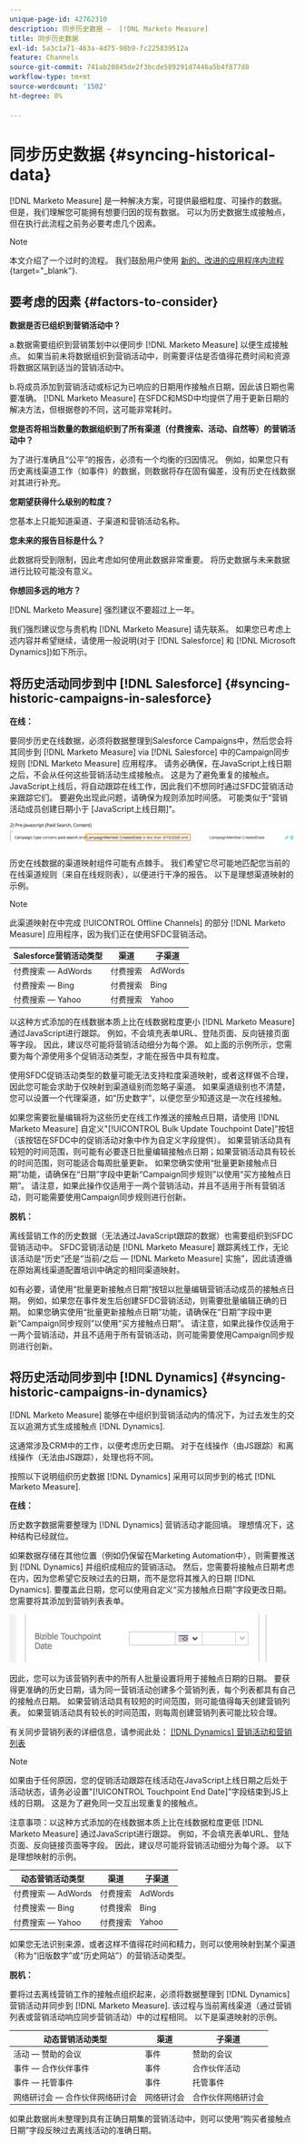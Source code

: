 ```yaml
---
unique-page-id: 42762310
description: 同步历史数据 —  [!DNL Marketo Measure]
title: 同步历史数据
exl-id: 5a3c1a71-463a-4d75-98b9-fc225839512a
feature: Channels
source-git-commit: 741ab20845de2f3bcde589291d7446a5b4f877d8
workflow-type: tm+mt
source-wordcount: '1502'
ht-degree: 0%

---
```


# 同步历史数据 {#syncing-historical-data}

[!DNL Marketo Measure] 是一种解决方案，可提供最细粒度、可操作的数据。 但是，我们理解您可能拥有想要归因的现有数据。 可以为历史数据生成接触点，但在执行此流程之前务必要考虑几个因素。

>[!NOTE]
>
>本文介绍了一个过时的流程。 我们鼓励用户使用 [新的、改进的应用程序内流程](/help/channel-tracking-and-setup/offline-channels/custom-campaign-sync.md){target="_blank"}.

## 要考虑的因素 {#factors-to-consider}

**数据是否已组织到营销活动中？**

a.数据需要组织到营销策划中以便同步 [!DNL Marketo Measure] 以便生成接触点。 如果当前未将数据组织到营销活动中，则需要评估是否值得花费时间和资源将数据区隔到适当的营销活动中。

b.将成员添加到营销活动或标记为已响应的日期用作接触点日期，因此该日期也需要准确。 [!DNL Marketo Measure] 在SFDC和MSD中均提供了用于更新日期的解决方法，但根据卷的不同，这可能非常耗时。

**您是否将相当数量的数据组织到了所有渠道（付费搜索、活动、自然等）的营销活动中？**

为了进行准确且“公平”的报告，必须有一个均衡的归因情况。 例如，如果您只有历史离线渠道工作（如事件）的数据，则数据将存在固有偏差，没有历史在线数据对其进行补充。

**您期望获得什么级别的粒度？**

您基本上只能知道渠道、子渠道和营销活动名称。

**您未来的报告目标是什么？**

此数据将受到限制，因此考虑如何使用此数据非常重要。 将历史数据与未来数据进行比较可能没有意义。

**你想回多远的地方？**

[!DNL Marketo Measure] 强烈建议不要超过上一年。

我们强烈建议您与贵机构 [!DNL Marketo Measure] 请先联系。 如果您已考虑上述内容并希望继续，请使用一般说明(对于 [!DNL Salesforce] 和 [!DNL Microsoft Dynamics])如下所示。

## 将历史活动同步到中 [!DNL Salesforce] {#syncing-historic-campaigns-in-salesforce}

**在线：**

要同步历史在线数据，必须将数据整理到Salesforce Campaigns中，然后您会将其同步到 [!DNL Marketo Measure] via [!DNL Salesforce] 中的Campaign同步规则 [!DNL Marketo Measure] 应用程序。 请务必确保，在JavaScript上线日期之后，不会从任何这些营销活动生成接触点。 这是为了避免重复的接触点。 JavaScript上线后，将自动跟踪在线工作，因此我们不想同时通过SFDC营销活动来跟踪它们。 要避免出现此问题，请确保为规则添加时间感。 可能类似于“营销活动成员创建日期小于 [JavaScript上线日期]“。

![](assets/syncing-historical-data-1.png)

历史在线数据的渠道映射组件可能有点棘手。 我们希望它尽可能地匹配您当前的在线渠道规则（来自在线规则表），以便进行干净的报告。 以下是理想渠道映射的示例。

>[!NOTE]
>
>此渠道映射在中完成 [!UICONTROL Offline Channels] 的部分 [!DNL Marketo Measure] 应用程序，因为我们正在使用SFDC营销活动。

| Salesforce营销活动类型 | 渠道 | 子渠道 |
|---|---|---|
| 付费搜索 — AdWords | 付费搜索 | AdWords |
| 付费搜索 — Bing | 付费搜索 | Bing |
| 付费搜索 — Yahoo | 付费搜索 | Yahoo |

以这种方式添加的在线数据本质上比在线数据粒度更小 [!DNL Marketo Measure] 通过JavaScript进行跟踪。 例如，不会填充表单URL、登陆页面、反向链接页面等字段。 因此，建议尽可能将营销活动细分为每个源。 如上面的示例所示，您需要为每个源使用多个促销活动类型，才能在报告中具有粒度。

使用SFDC促销活动类型的数量可能无法支持粒度渠道映射，或者这样做不合理，因此您可能会求助于仅映射到渠道级别而忽略子渠道。 如果渠道级别也不清楚，您可以设置一个代理渠道，如“历史数字”，以便您至少知道这是一次在线接触。

如果您需要批量编辑将为这些历史在线工作推送的接触点日期，请使用 [!DNL Marketo Measure] 自定义&quot;[!UICONTROL Bulk Update Touchpoint Date]”按钮（该按钮在SFDC中的促销活动对象中作为自定义字段提供）。 如果营销活动具有较短的时间范围，则可能有必要逐日批量编辑接触点日期；如果营销活动具有较长的时间范围，则可能适合每周批量更新。 如果您确实使用“批量更新接触点日期”功能，请确保在“日期”字段中更新“Campaign同步规则”以使用“买方接触点日期”。 请注意，如果此操作仅适用于一两个营销活动，并且不适用于所有营销活动，则可能需要使用Campaign同步规则进行创新。

**脱机：**

离线营销工作的历史数据（无法通过JavaScript跟踪的数据）也需要组织到SFDC营销活动中。 SFDC营销活动是 [!DNL Marketo Measure] 跟踪离线工作，无论该活动是“历史”还是“当前/之后 — [!DNL Marketo Measure] 实施”，因此请遵循在原始离线渠道配置培训中确定的相同渠道映射。

如有必要，请使用“批量更新接触点日期”按钮以批量编辑营销活动成员的接触点日期。 例如，如果您在事件发生后创建SFDC营销活动，则需要批量编辑正确的日期。 如果您确实使用“批量更新接触点日期”功能，请确保在“日期”字段中更新“Campaign同步规则”以使用“买方接触点日期”。 请注意，如果此操作仅适用于一两个营销活动，并且不适用于所有营销活动，则可能需要使用Campaign同步规则进行创新。

## 将历史活动同步到中 [!DNL Dynamics] {#syncing-historic-campaigns-in-dynamics}

[!DNL Marketo Measure] 能够在中组织到营销活动内的情况下，为过去发生的交互以追溯方式生成接触点 [!DNL Dynamics].

这通常涉及CRM中的工作，以便考虑历史日期。 对于在线操作（由JS跟踪）和离线操作（无法由JS跟踪），处理也将不同。

按照以下说明组织历史数据 [!DNL Dynamics] 采用可以同步到的格式 [!DNL Marketo Measure].

**在线：**

历史数字数据需要整理为 [!DNL Dynamics] 营销活动才能回填。 理想情况下，这种结构已经就位。

如果数据存储在其他位置（例如仍保留在Marketing Automation中），则需要推送到 [!DNL Dynamics] 并组织成相应的营销活动。 然后，您需要将接触点日期考虑在内，因为您希望它反映过去的日期，而不是您将其推入的日期 [!DNL Dynamics]. 要覆盖此日期，您可以使用自定义“买方接触点日期”字段更改日期。 您需要将其添加到营销列表表单。

![](assets/syncing-historical-data-2.png)

因此，您可以为该营销列表中的所有人批量设置将用于接触点日期的日期。 要获得更准确的历史日期，请为同一营销活动创建多个营销列表，每个列表都具有自己的接触点日期。 如果营销活动具有较短的时间范围，则可能值得每天创建营销列表。 如果营销活动具有较长的时间范围，则每周创建营销列表可能比较合理。

有关同步营销列表的详细信息，请参阅此处： [[!DNL Dynamics] 营销活动和营销列表](/help/channel-tracking-and-setup/offline-channels/legacy-processes/dynamics-campaigns-and-marketing-lists.md)

>[!NOTE]
>
>如果由于任何原因，您的促销活动跟踪在线活动在JavaScript上线日期之后处于活动状态，请务必设置&quot;[!UICONTROL Touchpoint End Date]”字段结束到JS上线的日期。 这是为了避免同一交互出现重复的接触点。

注意事项：以这种方式添加的在线数据本质上比在线数据粒度更低 [!DNL Marketo Measure] 通过JavaScript进行跟踪。 例如，不会填充表单URL、登陆页面、反向链接页面等字段。 因此，建议尽可能将营销活动细分为每个源。 以下是理想映射的示例。

| 动态营销活动类型 | 渠道 | 子渠道 |
|---|---|---|
| 付费搜索 — AdWords | 付费搜索 | AdWords |
| 付费搜索 — Bing | 付费搜索 | Bing |
| 付费搜索 — Yahoo | 付费搜索 | Yahoo |

如果您无法识别来源，或者这样不值得花时间和精力，则可以使用映射到某个渠道（称为“旧版数字”或“历史网站”）的营销活动类型。

**脱机：**

要将过去离线营销工作的接触点组织起来，必须将数据整理到 [!DNL Dynamics] 营销活动并同步到 [!DNL Marketo Measure]. 该过程与当前离线渠道（通过营销列表或营销活动响应同步营销活动）中的过程相同。 以下是渠道映射的示例。

| 动态营销活动类型 | 渠道 | 子渠道 |
|---|---|---|
| 活动 — 赞助的会议 | 事件 | 赞助的会议 |
| 事件 — 合作伙伴事件 | 事件 | 合作伙伴活动 |
| 事件 — 托管事件 | 事件 | 托管事件 |
| 网络研讨会 — 合作伙伴网络研讨会 | 网络研讨会 | 合作伙伴网络研讨会 |

如果此数据尚未整理到具有正确日期集的营销活动中，则可以使用“购买者接触点日期”字段反映过去离线活动的准确日期。

